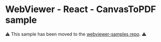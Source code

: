 # WebViewer - React - CanvasToPDF sample

⚠️ This sample has been moved to the [webviewer-samples repo](https://github.com/ApryseSDK/webviewer-samples/tree/main/webviewer-react-canvasToPDF). ⚠️